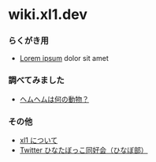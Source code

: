 # wiki.xl1.dev

### らくがき用
- [Lorem ipsum](lorem-ipsum) dolor sit amet

### 調べてみました
- [ヘムヘムは何の動物？](ヘムヘムは何の動物？)

### その他
- [xl1 について](xl1)
- [Twitter ひなたぼっこ同好会（ひなぼ部）](ひなぼ部)
